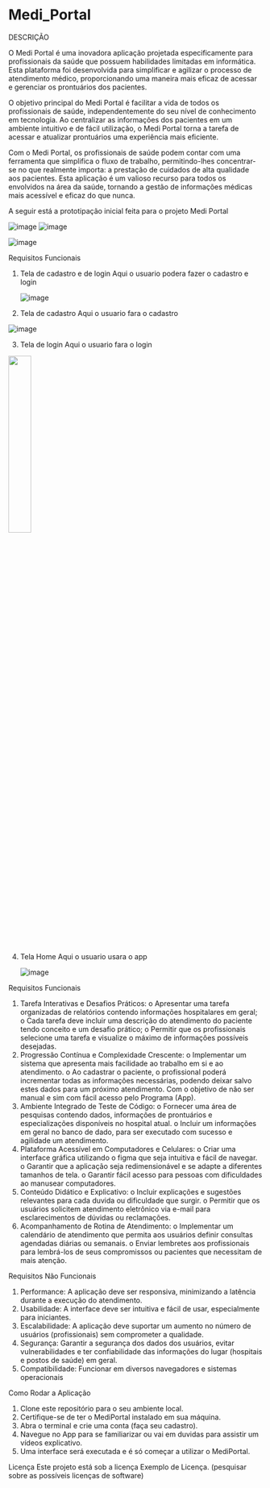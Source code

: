 # Medi_Portal

DESCRIÇÃO

O Medi Portal é uma inovadora aplicação projetada especificamente para profissionais da saúde que possuem habilidades limitadas em informática. Esta plataforma foi desenvolvida para simplificar e agilizar o processo de atendimento médico, proporcionando uma maneira mais eficaz de acessar e gerenciar os prontuários dos pacientes.

O objetivo principal do Medi Portal é facilitar a vida de todos os profissionais de saúde, independentemente do seu nível de conhecimento em tecnologia. Ao centralizar as informações dos pacientes em um ambiente intuitivo e de fácil utilização, o Medi Portal torna a tarefa de acessar e atualizar prontuários uma experiência mais eficiente.

Com o Medi Portal, os profissionais de saúde podem contar com uma ferramenta que simplifica o fluxo de trabalho, permitindo-lhes concentrar-se no que realmente importa: a prestação de cuidados de alta qualidade aos pacientes. Esta aplicação é um valioso recurso para todos os envolvidos na área da saúde, tornando a gestão de informações médicas mais acessível e eficaz do que nunca.


A seguir está a prototipação inicial feita para o projeto Medi Portal



![image](https://github.com/LeonardoBergamin22/Medi_Portal/assets/140442294/25067ce9-4528-4be2-bf54-31f1393786db)     ![image](https://github.com/LeonardoBergamin22/Medi_Portal/assets/140442294/792cdff7-0022-4167-b6b0-da882d5fcb53)


![image](https://github.com/LeonardoBergamin22/Medi_Portal/assets/140442294/2567330a-9058-46a6-8e51-2dc57fdc092f)  



Requisitos Funcionais

1. Tela de cadastro e de login
Aqui o usuario podera fazer o cadastro e login 

   ![image](https://github.com/LeonardoBergamin22/Medi_Portal/assets/140442294/575d00cc-275d-46db-b6c4-329ebeacfe11)


2. Tela de cadastro
   Aqui o usuario fara o cadastro

![image](https://github.com/LeonardoBergamin22/Medi_Portal/assets/140442294/55ceea44-1d3d-4fda-abfb-416947b07bc5)

3. Tela de login
   Aqui o usuario fara o login

<img src="https://github.com/LeonardoBergamin22/Medi_Portal/assets/140442294/d412a1b2-cd7b-4e0c-90a0-ee13a788ac45" width="30%">


   4. Tela Home
      Aqui o usuario usara o app

      ![image](https://github.com/LeonardoBergamin22/Medi_Portal/assets/140442294/8452aca7-7d9f-479d-af5d-dbf870c8006b)


Requisitos Funcionais
1.	Tarefa Interativas e Desafios Práticos:
o	Apresentar uma tarefa organizadas de relatórios contendo informações hospitalares em geral;
o	Cada tarefa deve incluir uma descrição do atendimento do paciente tendo conceito e um desafio prático;
o	Permitir que os profissionais selecione uma tarefa e visualize o máximo de informações possíveis desejadas.
2.	Progressão Contínua e Complexidade Crescente:
o	Implementar um sistema que apresenta mais facilidade ao trabalho em si e ao atendimento.
o	Ao cadastrar o paciente, o profissional poderá incrementar todas as informações necessárias, podendo deixar salvo estes dados para um próximo atendimento. Com o objetivo de não ser manual e sim com fácil acesso pelo Programa (App).
3.	Ambiente Integrado de Teste de Código:
o	Fornecer uma área de pesquisas contendo dados, informações de prontuários e especializações disponíveis no hospital atual.
o	Incluir um informações em geral no banco de dado, para ser executado com sucesso e agilidade um atendimento.
4.	Plataforma Acessível em Computadores e Celulares:
o	Criar uma interface gráfica utilizando o figma que seja intuitiva e fácil de navegar.
o	Garantir que a aplicação seja redimensionável e se adapte a diferentes tamanhos de tela.
o	Garantir fácil acesso para pessoas com dificuldades ao manusear computadores.
5.	Conteúdo Didático e Explicativo:
o	Incluir explicações e sugestões relevantes para cada duvida ou dificuldade que surgir.
o	Permitir que os usuários solicitem atendimento eletrônico via e-mail para esclarecimentos de dúvidas ou reclamações.
6.	Acompanhamento de Rotina de Atendimento:
o	Implementar um calendário de atendimento que permita aos usuários definir consultas agendadas diárias ou semanais.
o	Enviar lembretes aos profissionais para lembrá-los de seus compromissos ou pacientes que necessitam de mais atenção.


Requisitos Não Funcionais
1.	Performance: A aplicação deve ser responsiva, minimizando a latência durante a execução do atendimento.
2.	Usabilidade: A interface deve ser intuitiva e fácil de usar, especialmente para iniciantes.
3.	Escalabilidade: A aplicação deve suportar um aumento no número de usuários (profissionais) sem comprometer a qualidade.
4.	Segurança: Garantir a segurança dos dados dos usuários, evitar vulnerabilidades e ter confiabilidade das informações do lugar (hospitais e postos de saúde) em geral.
5.	Compatibilidade: Funcionar em diversos navegadores e sistemas operacionais


Como Rodar a Aplicação
1.	Clone este repositório para o seu ambiente local.
2.	Certifique-se de ter o MediPortal instalado em sua máquina.
3.	Abra o terminal e crie uma conta (faça seu cadastro).
4.	Navegue no App para se familiarizar ou vai em duvidas para assistir um vídeos explicativo.
5.	Uma interface será executada e é só começar a utilizar o MediPortal.


Licença
Este projeto está sob a licença Exemplo de Licença.
(pesquisar sobre as possíveis licenças de software)




      







